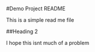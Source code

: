 #Demo Project README

This is a simple read me file

##Heading 2

I hope this isnt much of a problem